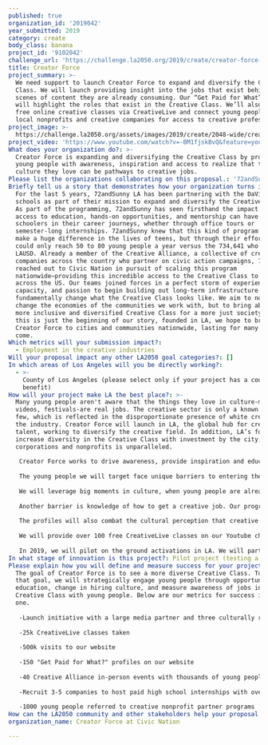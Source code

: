 ```yaml
---
published: true
organization_id: '2019042'
year_submitted: 2019
category: create
body_class: banana
project_id: '9102042'
challenge_url: 'https://challenge.la2050.org/2019/create/creator-force-at-civic-nation/'
title: Creator Force
project_summary: >-
  We need support to launch Creator Force to expand and diversify the Creative
  Class. We will launch providing insight into the jobs that exist behind the
  scenes of content they are already consuming. Our “Get Paid for What” feature
  will highlight the roles that exist in the Creative Class. We’ll also provide
  free online creative classes via CreativeLive and connect young people to
  local nonprofits and creative companies for access to creative professionals.
project_image: >-
  https://challenge.la2050.org/assets/images/2019/create/2048-wide/creator-force-at-civic-nation.jpg
project_video: 'https://www.youtube.com/watch?v=-BM1fjskBvQ&feature=youtu.be'
What does your organization do?: >-
  Creator Force is expanding and diversifying the Creative Class by providing
  young people with awareness, inspiration and access to realize that the
  culture they love can be pathways to creative jobs.
Please list the organizations collaborating on this proposal.: '72andSunny, CreativeLive, and Creative Alliance'
Briefly tell us a story that demonstrates how your organization turns inspiration into impact.: >-
  For the last 5 years, 72andSunny LA has been partnering with the DaVinci
  schools as part of their mission to expand and diversify the Creative Class.
  As part of the programming, 72andSunny has seen firsthand the impact that
  access to education, hands-on opportunities, and mentorship can have on high
  schoolers in their career journeys, whether through office tours or
  semester-long internships. 72andSunny knew that this kind of program could
  make a huge difference in the lives of teens, but through their efforts, they
  could only reach 50 to 80 young people a year versus the 734,641 who live in
  LAUSD. Already a member of the Creative Alliance, a collective of creative
  companies across the country who partner on civic action campaigns, 72andSunny
  reached out to Civic Nation in pursuit of scaling this program
  nationwide—providing this incredible access to the Creative Class to teens
  across the US. Our teams joined forces in a perfect storm of experience,
  capacity, and passion to begin building out long-term infrastructure to
  fundamentally change what the Creative Class looks like. We aim to not only
  change the economies of the communities we work with, but to bring about a
  more inclusive and diversified Creative Class for a more just society. While
  this is just the beginning of our story, founded in LA, we hope to bring
  Creator Force to cities and communities nationwide, lasting for many years to
  come.
Which metrics will your submission impact?:
  - Employment in the creative industries
Will your proposal impact any other LA2050 goal categories?: []
In which areas of Los Angeles will you be directly working?:
  - >-
    County of Los Angeles (please select only if your project has a countywide
    benefit)
How will your project make LA the best place?: >-
  Many young people aren't aware that the things they love in culture-memes,
  videos, festivals-are real jobs. The creative sector is only a known option to
  few, which is reflected in the disproportionate presence of white creatives in
  the industry. Creator Force will launch in LA, the global hub for creative
  talent, working to diversify the creative field. In addition, LA’s focus to
  increase diversity in the Creative Class with investment by the city,
  corporations and nonprofits is unparalleled. 
   
   Creator Force works to drive awareness, provide inspiration and education about jobs in the Creative Class to 16-19 year olds in communities with gender and race underrepresentation in the Creative Class. These youth have never known a time without internet and mobile phones. Knowing that, we will engage them first online, specifically on social media where, on average, they login over 100 times a day. 
   
   The young people we will target face unique barriers to entering the Creative Class - first being awareness that these jobs exist. Teens’ knowledge and awareness is heavily influenced by their community- parents, teachers and friends. 81% of LA’s 800,000 young people (ages 10 to 24) are nonwhite but 44% of LA’s Creative Class is White. This demographic imbalance implies there is limited likelihood of exposure to people in the Creative Class for young people of color. 
   
   We will leverage big moments in culture, when young people are already paying attention, to create content that drives awareness around the jobs that go into creating tentpole events and festivals, producing the next blockbuster, dropping a new design collaboration, and more. This content will be promoted organically and with large media partners.
   
   Another barrier is knowledge of how to get a creative job. Our program “Get Paid for What?” shows young people the pathways to the Creative Class which profiles of real creatives, from interns to CEOs. 
   
   The profiles will also combat the cultural perception that creative jobs are not stable and reliable. Contrarily, the Creative Class accounts for 50% of wages and 30% of jobs nationally. In California, that is $227.8 billion annually. The profiles will highlight the economic freedom these jobs provide.
   
   We will provide over 100 free CreativeLive classes on our Youtube channel ranging from Adobe Suite, lighting for film, and more. 
   
   In 2019, we will pilot on the ground activations in LA. We will partner with creative companies to open their offices for tours, workshops, and panels to help young people visualize themselves working at these companies. We will also highlight opportunities with LA nonprofits focused on the creative fields on our website and social channels. This will further connect young people with hands-on, in-person opportunities to build their skills. In 2020, we will pilot a paid high school internship programs with 3-5 creative companies built off the program of 72andSunny and the Da Vinci Schools.
In what stage of innovation is this project?: Pilot project (testing a new idea on a small scale to prove feasibility)
Please explain how you will define and measure success for your project.: >-
  The goal of Creator Force is to see a more diverse Creative Class. To reach
  that goal, we will strategically engage young people through opportunities for
  education, change in hiring culture, and measure awareness of jobs in the
  Creative Class with young people. Below are our metrics for success in year
  one. 
   
   -Launch initiative with a large media partner and three culturally relevant brand partners to reach millions of young people across social media 
   
   -25k CreativeLive classes taken
   
   -500k visits to our website
   
   -150 "Get Paid for What?" profiles on our website 
   
   -40 Creative Alliance in-person events with thousands of young people
   
   -Recruit 3-5 companies to host paid high school internships with over 25 young people
   
   -1000 young people referred to creative nonprofit partner programs
How can the LA2050 community and other stakeholders help your proposal succeed?: []
organization_name: Creator Force at Civic Nation

---
```

